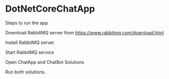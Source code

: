 # DotNetCoreChatApp

Steps to run the app

Download RabbitMQ server from https://www.rabbitmq.com/download.html

Install RabbitMQ server

Start RabbitMQ service

Open ChatApp and ChatBot Solutions

Run both solutions.


